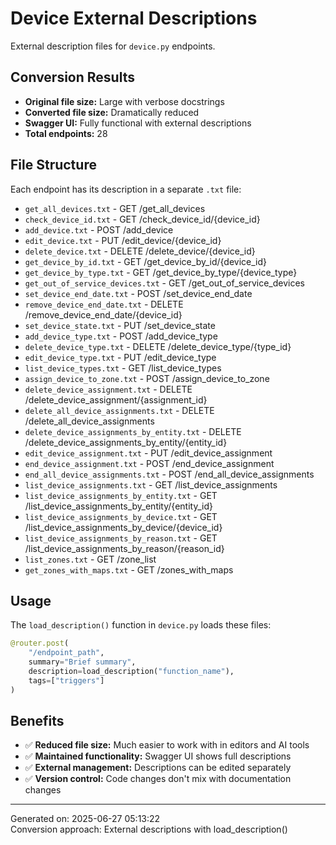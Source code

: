 # Device External Descriptions

External description files for `device.py` endpoints.

## Conversion Results

- **Original file size:** Large with verbose docstrings
- **Converted file size:** Dramatically reduced
- **Swagger UI:** Fully functional with external descriptions
- **Total endpoints:** 28

## File Structure

Each endpoint has its description in a separate `.txt` file:

- `get_all_devices.txt` - GET /get_all_devices
- `check_device_id.txt` - GET /check_device_id/{device_id}
- `add_device.txt` - POST /add_device
- `edit_device.txt` - PUT /edit_device/{device_id}
- `delete_device.txt` - DELETE /delete_device/{device_id}
- `get_device_by_id.txt` - GET /get_device_by_id/{device_id}
- `get_device_by_type.txt` - GET /get_device_by_type/{device_type}
- `get_out_of_service_devices.txt` - GET /get_out_of_service_devices
- `set_device_end_date.txt` - POST /set_device_end_date
- `remove_device_end_date.txt` - DELETE /remove_device_end_date/{device_id}
- `set_device_state.txt` - PUT /set_device_state
- `add_device_type.txt` - POST /add_device_type
- `delete_device_type.txt` - DELETE /delete_device_type/{type_id}
- `edit_device_type.txt` - PUT /edit_device_type
- `list_device_types.txt` - GET /list_device_types
- `assign_device_to_zone.txt` - POST /assign_device_to_zone
- `delete_device_assignment.txt` - DELETE /delete_device_assignment/{assignment_id}
- `delete_all_device_assignments.txt` - DELETE /delete_all_device_assignments
- `delete_device_assignments_by_entity.txt` - DELETE /delete_device_assignments_by_entity/{entity_id}
- `edit_device_assignment.txt` - PUT /edit_device_assignment
- `end_device_assignment.txt` - POST /end_device_assignment
- `end_all_device_assignments.txt` - POST /end_all_device_assignments
- `list_device_assignments.txt` - GET /list_device_assignments
- `list_device_assignments_by_entity.txt` - GET /list_device_assignments_by_entity/{entity_id}
- `list_device_assignments_by_device.txt` - GET /list_device_assignments_by_device/{device_id}
- `list_device_assignments_by_reason.txt` - GET /list_device_assignments_by_reason/{reason_id}
- `list_zones.txt` - GET /zone_list
- `get_zones_with_maps.txt` - GET /zones_with_maps


## Usage

The `load_description()` function in `device.py` loads these files:

```python
@router.post(
    "/endpoint_path",
    summary="Brief summary",
    description=load_description("function_name"),
    tags=["triggers"]
)
```

## Benefits

- ✅ **Reduced file size:** Much easier to work with in editors and AI tools
- ✅ **Maintained functionality:** Swagger UI shows full descriptions
- ✅ **External management:** Descriptions can be edited separately
- ✅ **Version control:** Code changes don't mix with documentation changes

---
Generated on: 2025-06-27 05:13:22  
Conversion approach: External descriptions with load_description()

